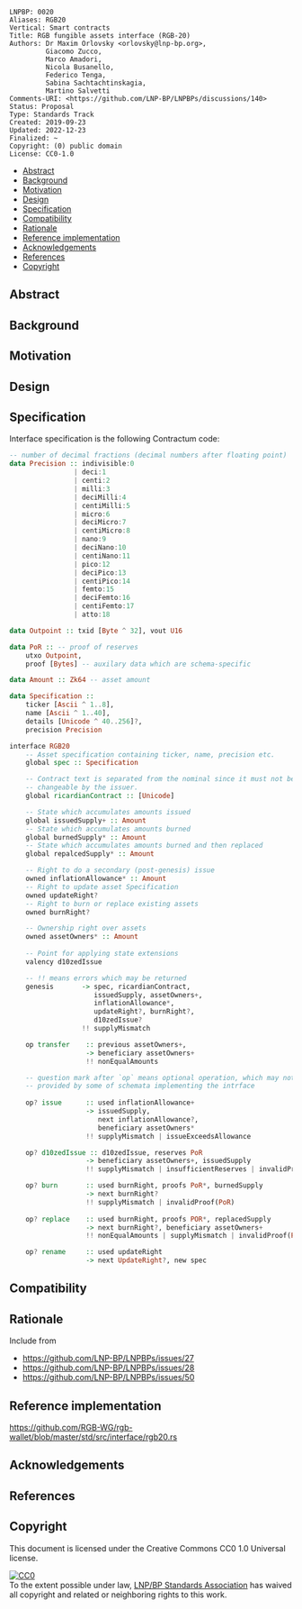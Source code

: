 ```
LNPBP: 0020
Aliases: RGB20
Vertical: Smart contracts
Title: RGB fungible assets interface (RGB-20)
Authors: Dr Maxim Orlovsky <orlovsky@lnp-bp.org>,
         Giacomo Zucco,
         Marco Amadori,
         Nicola Busanello,
         Federico Tenga,
         Sabina Sachtachtinskagia,
         Martino Salvetti
Comments-URI: <https://github.com/LNP-BP/LNPBPs/discussions/140>
Status: Proposal
Type: Standards Track
Created: 2019-09-23
Updated: 2022-12-23
Finalized: ~
Copyright: (0) public domain
License: CC0-1.0
```

- [Abstract](#abstract)
- [Background](#background)
- [Motivation](#motivation)
- [Design](#design)
- [Specification](#specification)
- [Compatibility](#compatibility)
- [Rationale](#rationale)
- [Reference implementation](#reference-implementation)
- [Acknowledgements](#acknowledgements)
- [References](#references)
- [Copyright](#copyright)


## Abstract


## Background


## Motivation


## Design



## Specification

Interface specification is the following Contractum code:

```haskell
-- number of decimal fractions (decimal numbers after floating point)
data Precision :: indivisible:0 
                | deci:1 
                | centi:2 
                | milli:3
                | deciMilli:4
                | centiMilli:5 
                | micro:6 
                | deciMicro:7 
                | centiMicro:8 
                | nano:9 
                | deciNano:10 
                | centiNano:11 
                | pico:12 
                | deciPico:13 
                | centiPico:14 
                | femto:15 
                | deciFemto:16 
                | centiFemto:17 
                | atto:18

data Outpoint :: txid [Byte ^ 32], vout U16

data PoR :: -- proof of reserves
    utxo Outpoint,
    proof [Bytes] -- auxilary data which are schema-specific

data Amount :: Zk64 -- asset amount

data Specification :: 
    ticker [Ascii ^ 1..8],
    name [Ascii ^ 1..40],
    details [Unicode ^ 40..256]?,
    precision Precision

interface RGB20
    -- Asset specification containing ticker, name, precision etc.
    global spec :: Specification

    -- Contract text is separated from the nominal since it must not be
    -- changeable by the issuer.
    global ricardianContract :: [Unicode]

    -- State which accumulates amounts issued
    global issuedSupply+ :: Amount
    -- State which accumulates amounts burned
    global burnedSupply* :: Amount
    -- State which accumulates amounts burned and then replaced
    global repalcedSupply* :: Amount

    -- Right to do a secondary (post-genesis) issue
    owned inflationAllowance* :: Amount
    -- Right to update asset Specification
    owned updateRight?
    -- Right to burn or replace existing assets
    owned burnRight?

    -- Ownership right over assets
    owned assetOwners* :: Amount
    
    -- Point for applying state extensions
    valency d10zedIssue

    -- !! means errors which may be returned
    genesis       -> spec, ricardianContract, 
                     issuedSupply, assetOwners+,
                     inflationAllowance*, 
                     updateRight?, burnRight?,
                     d10zedIssue?
                  !! supplyMismatch

    op transfer    :: previous assetOwners+, 
                   -> beneficiary assetOwners+
                   !! nonEqualAmounts

    -- question mark after `op` means optional operation, which may not be  
    -- provided by some of schemata implementing the intrface
    
    op? issue      :: used inflationAllowance+
                   -> issuedSupply, 
                      next inflationAllowance?,
                      beneficiary assetOwners*
                   !! supplyMismatch | issueExceedsAllowance

    op? d10zedIssue :: d10zedIssue, reserves PoR
                   -> beneficiary assetOwners+, issuedSupply
                   !! supplyMismatch | insufficientReserves | invalidProof(PoR)

    op? burn       :: used burnRight, proofs PoR*, burnedSupply
                   -> next burnRight?
                   !! supplyMismatch | invalidProof(PoR)
    
    op? replace    :: used burnRight, proofs POR*, replacedSupply
                   -> next burnRight?, beneficiary assetOwners+
                   !! nonEqualAmounts | supplyMismatch | invalidProof(PoR)

    op? rename     :: used updateRight
                   -> next UpdateRight?, new spec
```

## Compatibility


## Rationale

Include from
- <https://github.com/LNP-BP/LNPBPs/issues/27>
- <https://github.com/LNP-BP/LNPBPs/issues/28>
- <https://github.com/LNP-BP/LNPBPs/issues/50>

## Reference implementation

<https://github.com/RGB-WG/rgb-wallet/blob/master/std/src/interface/rgb20.rs>

## Acknowledgements


## References


## Copyright

This document is licensed under the Creative Commons CC0 1.0 Universal license.

<p xmlns:dct="http://purl.org/dc/terms/">
  <a rel="license"
     href="http://creativecommons.org/publicdomain/zero/1.0/">
    <img src="http://i.creativecommons.org/p/zero/1.0/88x31.png" style="border-style:none;" alt="CC0" />
  </a>
  <br />
  To the extent possible under law,
  <a rel="dct:publisher" href="https://lnp-bp.org">
    <span property="dcl:title">LNP/BP Standards Association</span></a>
  has waived all copyright and related or neighboring rights to this work.
</p>
